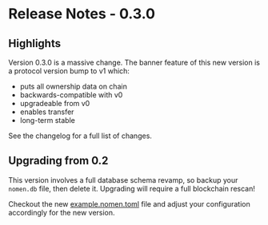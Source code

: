# Release Notes - 0.3.0

## Highlights

Version 0.3.0 is a massive change. The banner feature of this new version is a protocol version bump to v1 which:

- puts all ownership data on chain
- backwards-compatible with v0
- upgradeable from v0
- enables transfer
- long-term stable

See the changelog for a full list of changes.

## Upgrading from 0.2

This version involves a full database schema revamp, so backup your `nomen.db` file, then delete it. Upgrading will require a full blockchain rescan!

Checkout the new [example.nomen.toml](example.nomen.toml) file and adjust your configuration accordingly for the new version.